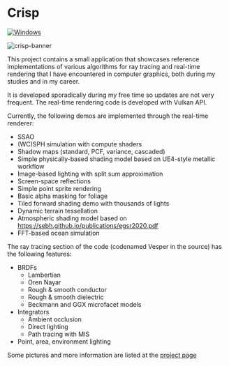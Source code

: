 # Crisp

[![Windows](https://github.com/FallenShard/Crisp/actions/workflows/c-cpp.yml/badge.svg)](https://github.com/FallenShard/Crisp/actions/workflows/c-cpp.yml)

![crisp-banner](https://user-images.githubusercontent.com/5392742/147391331-3e1fee1c-9f5b-4696-96b2-efcbb2b63c0c.png)

This project contains a small application that showcases reference implementations of various algorithms for ray tracing and
real-time rendering that I have encountered in computer graphics, both during my studies and in my career.

It is developed sporadically during my free time so updates are not very frequent.
The real-time rendering code is developed with Vulkan API.

Currently, the following demos are implemented through the real-time renderer:
  - SSAO
  - (WC)SPH simulation with compute shaders
  - Shadow maps (standard, PCF, variance, cascaded)
  - Simple physically-based shading model based on UE4-style metallic workflow
  - Image-based lighting with split sum approximation
  - Screen-space reflections
  - Simple point sprite rendering
  - Basic alpha masking for foliage
  - Tiled forward shading demo with thousands of lights
  - Dynamic terrain tessellation
  - Atmospheric shading model based on https://sebh.github.io/publications/egsr2020.pdf
  - FFT-based ocean simulation
  
The ray tracing section of the code (codenamed Vesper in the source) has the following features:
  - BRDFs
    - Lambertian
    - Oren Nayar
    - Rough & smooth conductor
    - Rough & smooth dielectric
    - Beckmann and GGX microfacet models
  - Integrators
    - Ambient occlusion
    - Direct lighting
    - Path tracing with MIS
  - Point, area, environment lighting
  
  Some pictures and more information are listed at the [project page](https://fallenshard.github.io/crisp-home.html)
